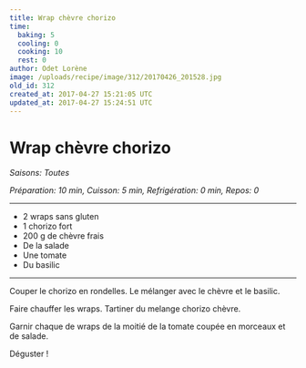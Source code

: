 ```yaml
---
title: Wrap chèvre chorizo
time:
  baking: 5
  cooling: 0
  cooking: 10
  rest: 0
author: Odet Lorène
image: /uploads/recipe/image/312/20170426_201528.jpg
old_id: 312
created_at: 2017-04-27 15:21:05 UTC
updated_at: 2017-04-27 15:24:51 UTC
---
```


# Wrap chèvre chorizo

_Saisons: Toutes_

_Préparation: 10 min, Cuisson: 5 min, Refrigération: 0 min, Repos: 0_

---

- 2 wraps sans gluten
- 1 chorizo fort
- 200 g de chèvre frais
- De la salade
- Une tomate
- Du basilic

---

Couper le chorizo en rondelles. Le mélanger avec le chèvre et le basilic.

Faire chauffer les wraps. Tartiner du melange chorizo chèvre.

Garnir chaque de wraps de la moitié de la tomate coupée en morceaux et de salade.

Déguster !
